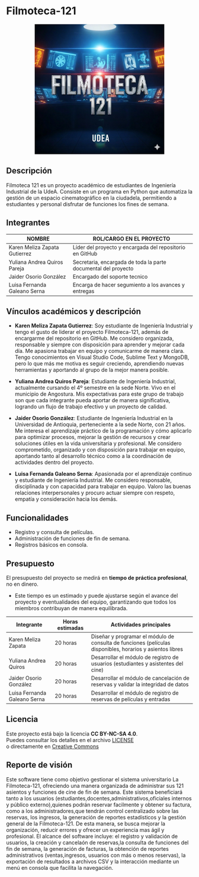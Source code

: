# Filmoteca-121

<p align="center">
  <img src="Logo.jpg" alt="Logo Filmoteca 121" width="350"/>
</p>

## Descripción
Filmoteca 121 es un proyecto académico de estudiantes de Ingeniería Industrial de la UdeA. Consiste en un programa en Python que automatiza la gestión de un espacio cinematográfico en la ciudadela, permitiendo a estudiantes y personal disfrutar de funciones los fines de semana.

## Integrantes
|            NOMBRE             |     ROL/CARGO EN EL PROYECTO    |
|-------------------------------|---------------------------------|
|Karen Meliza Zapata Gutierrez  | Líder del proyecto y encargada del repositorio en GitHub|
|Yuliana Andrea Quiros Pareja   |Secretaria, encargada de toda la parte documental del proyecto
|Jaider Osorio González | Encargado del soporte tecnico |
|Luisa Fernanda Galeano Serna | Encarga de hacer segumiento a los avances y entregas |

## Vínculos académicos y descripción

- **Karen Meliza Zapata Gutierrez**:
Soy estudiante de Ingeniería Industrial y tengo el gusto de liderar el proyecto Filmoteca-121, además de encargarme del repositorio en GitHub. Me considero organizada, responsable y siempre con disposición para aprender y mejorar cada día. Me apasiona trabajar en equipo y comunicarme de manera clara. Tengo conocimientos en Visual Studio Code, Sublime Text y MongoDB, pero lo que más me motiva es seguir creciendo, aprendiendo nuevas herramientas y aportando al grupo de la mejor manera posible.

- **Yuliana Andrea Quiros Pareja**:
Estudiante de Ingeniería Industrial, actualmente cursando el 4º semestre en la sede Norte. Vivo en el municipio de Angostura. Mis expectativas para este grupo de trabajo son que cada integrante pueda aportar de manera significativa, logrando un flujo de trabajo efectivo y un proyecto de calidad.

- **Jaider Osorio González**:
Estudiante de Ingeniería Industrial en la Universidad de Antioquia, perteneciente a la sede Norte, con 21 años. Me interesa el aprendizaje práctico de la programación y cómo aplicarlo para optimizar procesos, mejorar la gestión de recursos y crear soluciones útiles en la vida universitaria y profesional. Me considero comprometido, organizado y con disposición para trabajar en equipo, aportando tanto al desarrollo técnico como a la coordinación de actividades dentro del proyecto. 

- **Luisa Fernanda Galeano Serna**:
Apasionada por el aprendizaje continuo y estudiante de Ingeniería Industrial. Me considero responsable, disciplinada y con capacidad para trabajar en equipo. Valoro las buenas relaciones interpersonales y procuro actuar siempre con respeto, empatía y consideración hacia los demás.

## Funcionalidades
- Registro y consulta de películas.
- Administración de funciones de fin de semana.
- Registros básicos en consola.

## Presupuesto
El presupuesto del proyecto se medirá en **tiempo de práctica profesional**, no en dinero.    
- Este tiempo es un estimado y puede ajustarse según el avance del proyecto y eventualidades del equipo, garantizando que todos los miembros contribuyan de manera equilibrada.

|     **Integrante**           | **Horas estimadas**|**Actividades principales**|
| -----------------------------|------------------- | --------------------------|
| Karen Meliza Zapata          |     20 horas       |     Diseñar y programar el módulo de consulta de funciones (películas disponibles, horarios y asientos libres |
| Yuliana Andrea Quiros        |     20 horas       | Desarrollar el módulo de registro de usuarios (estudiantes y asistentes del cine) |
| Jaider Osorio González       |     20 horas       |    Desarrollar el módulo de cancelación de reservas y validar la integridad de datos   |
| Luisa Fernanda Galeano Serna |     20 horas       |      Desarrollar el módulo de registro de reservas de películas y entradas       |

## Licencia
Este proyecto está bajo la licencia **CC BY-NC-SA 4.0**.  
Puedes consultar los detalles en el archivo [LICENSE](LICENSE)  
o directamente en [Creative Commons](https://creativecommons.org/licenses/by-nc-sa/4.0/)

## Reporte de visión 
Este software tiene como objetivo gestionar el sistema universitario La Filmoteca-121, ofreciendo una manera organizada de administrar sus 121 asientos y funciones de cine de fin de semana.
Este sistema beneficiará tanto a los usuarios (estudiantes,docentes,administrativos,oficiales internos y público externo),quienes podrán reservar facilmente y obtener su factura, como a los administradores,que tendrán control centralizado sobre las reservas, los ingresos, la generación de reportes estadísticos y la gestión general de la Filmoteca-121. De esta manera, se busca mejorar la organización, reducir errores y ofrecer un experiencia mas ágil y profesional.
El alcance del software incluye: el registro y validación de usuarios, la creación y cancelaón de reservas,la consulta de funciones del fin de semana, la generación de facturas, la obtención de reportes administrativos (ventas,ingresos, usuarios con más o menos reservas), la exportación de resultados a archivos CSV y la interacción mediante un menú en consola que facilita la navegación.
